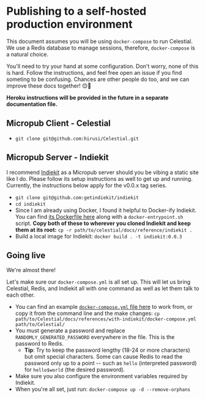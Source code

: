 # Publishing to a self-hosted production environment

This document assumes you will be using `docker-compose` to run Celestial. We use a Redis database to manage sessions, therefore, `docker-compose` is a natural choice.

You'll need to try your hand at some configuration. Don't worry, none of this is hard. Follow the instructions, and feel free open an issue if you find someting to be confusing. Chances are other people do too, and we can improve these docs together! 😊🎉

__Heroku instructions will be provided in the future in a separate documentation file.__

## Micropub Client - Celestial

* `git clone git@github.com:hirusi/Celestial.git`

## Micropub Server - Indiekit

I recommend [Indiekit](https://github.com/getindiekit/indiekit/) as a Micropub server should you be vibing a static site like I do. Please follow its setup instructions as well to get up and running. Currently, the instructions below apply for the v0.0.x tag series.

* `git clone git@github.com:getindiekit/indiekit`
* `cd indiekit`
* Since I am already using Docker, I found it helpful to Docker-ify Indiekit. You can find [its Dockerfile here](/docs/reference/indiekit/Dockerfile) along with a `docker-entrypoint.sh` script. __Copy both of these to wherever you cloned Indiekit and keep them at its root:__  `cp -r path/to/celestial/docs/reference/indiekit .`
* Build a local image for Indiekit: `docker build . -t indiekit:0.0.3`

## Going live

We're almost there!

Let's make sure our `docker-compose.yml` is all set up. This will let us bring Celestial, Redis, and Indiekit all with one command as well as let them talk to each other.

* You can find an example [`docker-compose.yml` file here](/docs/reference/with-indiekit/docker-compose.yml) to work from, or copy it from the command line and the make changes: `cp path/to/Celestial/docs/references/with-indiekit/docker-compose.yml path/to/Celestial/`
* You must generate a password and replace `RANDOMLY_GENERATED_PASSWORD` everywhere in the file. This is the password to Redis.
  * __Tip__: Try to keep the password lengthy (18-24 or more characters) but omit special characters. Some can cause Redis to read the password only up to a point -- such as `hello` (interpreted password) for `hello$world` (the desired password).
* Make sure you also configure the environment variables required by Indiekit.
* When you're all set, just run: `docker-compose up -d --remove-orphans`
